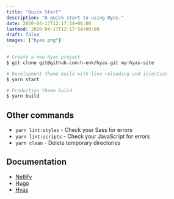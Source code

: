 ```yaml
---
title: "Quick Start"
description: "A quick start to using Hyas."
date: 2020-04-17T12:17:54+00:00
lastmod: 2020-04-17T12:17:54+00:00
draft: false
images: ["hyas.png"]
---
```


```bash
# Create a new Hyas project
$ git clone git@github.com:h-enk/hyas.git my-hyas-site

# Development theme build with live reloading and injection
$ yarn start

# Production theme build
$ yarn build
```

## Other commands

- `yarn lint:styles` - Check your Sass for errors
- `yarn lint:scripts` -  Check your JavaScript for errors
- `yarn clean` -  Delete temporary directories

## Documentation

- [Netlify](https://docs.netlify.com/)
- [Hugo](https://gohugo.io/documentation/)
- [Hyas](https://gethyas.com/)
